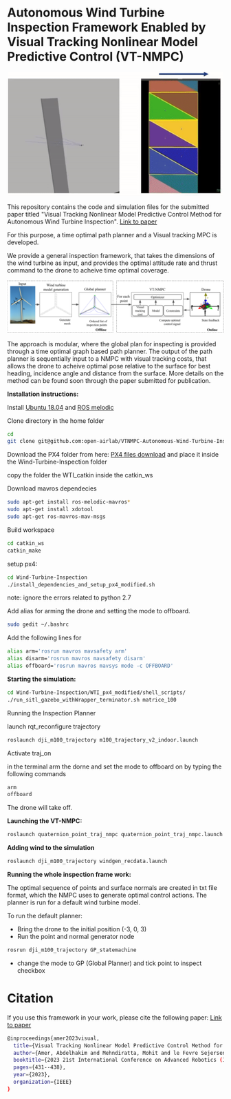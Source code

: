 # Autonomous Wind Turbine Inspection Framework Enabled by Visual Tracking Nonlinear Model Predictive Control (VT-NMPC)

<p align=center>
<img width=500 src="vtnmpc.gif" />
</p>








This repository contains the code and simulation files for the submitted paper titled "Visual Tracking Nonlinear Model Predictive Control Method for Autonomous Wind Turbine Inspection". 
[Link to paper](https://ieeexplore.ieee.org/abstract/document/10406329?casa_token=E3nhD10-h10AAAAA:aJ4iZipbMURKRQeuiITx9BC0teooc_D5BAb71Vfi4Cw4mCCRAa4WPwd7oUVGSTe0xXLezf0lSw) 

For this purpose, a time optimal path planner and a Visual tracking MPC is developed. 




We provide a general inspection framework, that takes the dimensions of the wind turbine as input, and provides the optimal attitude rate and thrust command to the drone to acheive time optimal coverage. 

![My Image](abstract_vtmpc.png)


The approach is modular, where the global plan for inspecting is provided through a time optimal graph based path planner. The output of the path planner is sequentially input to a NMPC with visual tracking costs, that allows the drone to acheive optimal pose relative to the surface for best heading, incidence angle and distance from the surface. More details on the method can be found soon through the paper submitted for publication.




**Installation instructions:**

 Install [Ubuntu 18.04](https://releases.ubuntu.com/18.04/)  and [ROS melodic](http://wiki.ros.org/melodic/Installation/Ubuntu) 

Clone directory in the home folder
```bash
cd
git clone git@github.com:open-airlab/VTNMPC-Autonomous-Wind-Turbine-Inspection.git
```
Download the PX4 folder from here: [PX4 files download](https://drive.google.com/file/d/1BpnlglYMQI5q9lEwMCPNLGjPj5mzCoe5/view?usp=sharing) 
and place it inside the Wind-Turbine-Inspection folder



copy the folder the WTI_catkin inside the catkin_ws




Download mavros dependecies
```bash
sudo apt-get install ros-melodic-mavros*
sudo apt-get install xdotool
sudo apt-get ros-mavros-mav-msgs 
```

Build workspace
```bash
cd catkin_ws
catkin_make
```


 setup px4:
```bash
cd Wind-Turbine-Inspection
./install_dependencies_and_setup_px4_modified.sh
```
note: ignore the errors related to python 2.7 

Add alias for arming the drone and setting the mode to offboard.
```bash
sudo gedit ~/.bashrc
```
Add the following lines for
```bash
alias arm='rosrun mavros mavsafety arm'
alias disarm='rosrun mavros mavsafety disarm'
alias offboard='rosrun mavros mavsys mode -c OFFBOARD'
```


**Starting the simulation:**
```bash
cd Wind-Turbine-Inspection/WTI_px4_modified/shell_scripts/
./run_sitl_gazebo_withWrapper_terminator.sh matrice_100
```

Running the Inspection Planner

launch rqt_reconfigure trajectory 

```bash
roslaunch dji_m100_trajectory m100_trajectory_v2_indoor.launch 
```

Activate traj_on 


in the  terminal arm the dorne and set the mode to offboard on by typing the following commands
```bash
arm
offboard
```


The drone will take off.

**Launching the VT-NMPC:**

```bash
roslaunch quaternion_point_traj_nmpc quaternion_point_traj_nmpc.launch
```






**Adding wind to the simulation**
```bash
roslaunch dji_m100_trajectory windgen_recdata.launch
```






**Running the whole inspection frame work:**

The optimal sequence of points and surface normals are created in txt file format, which the NMPC uses to generate optimal control actions. The planner is run for a default wind turbine model.

To run the default planner: 
- Bring the drone to the initial position (-3, 0, 3)
- Run the point and normal generator node
```bash
rosrun dji_m100_trajectory GP_statemachine
```
- change the mode to GP (Global Planner) and tick point to inspect checkbox



# Citation
If you use this framework in your work, please cite the following paper:
[Link to paper](https://ieeexplore.ieee.org/abstract/document/10406329?casa_token=E3nhD10-h10AAAAA:aJ4iZipbMURKRQeuiITx9BC0teooc_D5BAb71Vfi4Cw4mCCRAa4WPwd7oUVGSTe0xXLezf0lSw) 
```bash
@inproceedings{amer2023visual,
  title={Visual Tracking Nonlinear Model Predictive Control Method for Autonomous Wind Turbine Inspection},
  author={Amer, Abdelhakim and Mehndiratta, Mohit and le Fevre Sejersen, Jonas and Pham, Huy Xuan and Kayacan, Erdal},
  booktitle={2023 21st International Conference on Advanced Robotics (ICAR)},
  pages={431--438},
  year={2023},
  organization={IEEE}
}
```




